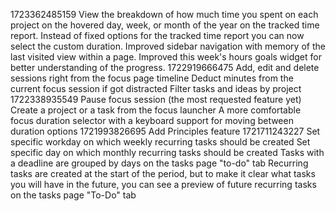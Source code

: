 1723362485159
View the breakdown of how much time you spent on each project on the hovered day, week, or month of the year on the tracked time report.
Instead of fixed options for the tracked time report you can now select the custom duration.
Improved sidebar navigation with memory of the last visited view within a page.
Improved this week's hours goals widget for better understanding of the progress.
1722919666475
Add, edit and delete sessions right from the focus page timeline
Deduct minutes from the current focus session if got distracted
Filter tasks and ideas by project
1722338935549
Pause focus session (the most requested feature yet)
Create a project or a task from the focus launcher
A more comfortable focus duration selector with a keyboard support for moving between duration options
1721993826695
Add Principles feature
1721711243227
Set specific workday on which weekly recurring tasks should be created
Set specific day on which monthly recurring tasks should be created
Tasks with a deadline are grouped by days on the tasks page "to-do" tab
Recurring tasks are created at the start of the period, but to make it clear what tasks you will have in the future, you can see a preview of future recurring tasks on the tasks page "To-Do" tab
